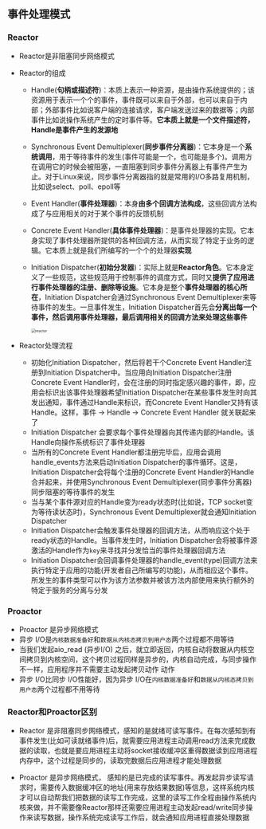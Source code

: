 ## 事件处理模式

### Reactor

* Reactor是非阻塞同步网络模式

* Reactor的组成

  * Handle(**句柄或描述符**)：本质上表示一种资源，是由操作系统提供的；该资源用于表示一个个的事件，事件既可以来自于外部，也可以来自于内部；外部事件比如说客户端的连接请求，客户端发送过来的数据等；内部事件比如说操作系统产生的定时事件等。**它本质上就是一个文件描述符，Handle是事件产生的发源地**

  * Synchronous Event Demultiplexer(**同步事件分离器**)：它本身是一个**系统调用**，用于等待事件的发生(事件可能是一个，也可能是多个)。调用方在调用它的时候会被阻塞，一直阻塞到同步事件分离器上有事件产生为止。对于Linux来说，同步事件分离器指的就是常用的I/O多路复用机制，比如说select、poll、epoll等

  * Event Handler(**事件处理器**)：本身**由多个回调方法构成**，这些回调方法构成了与应用相关的对于某个事件的反馈机制

  * Concrete Event Handler(**具体事件处理器**)：是事件处理器的实现。它本身实现了事件处理器所提供的各种回调方法，从而实现了特定于业务的逻辑。它本质上就是我们所编写的一个个的处理器**实现**

  * Initiation Dispatcher(**初始分发器**)：实际上就是**Reactor角色**。它本身定义了一些规范，这些规范用于控制事件的调度方式，同时又**提供了应用进行事件处理器的注册、删除等设施**。它本身是整个**事件处理器的核心所在**，Initiation Dispatcher会通过Synchronous Event Demultiplexer来等待事件的发生。一旦事件发生，Initiation Dispatcher首先会**分离出每一个事件，然后调用事件处理器，最后调用相关的回调方法来处理这些事件**

    <img src="imgs/socket/reactor.png" alt="reactor" style="zoom:50%;" />

* Reactor处理流程

  * 初始化Initiation Dispatcher，然后将若干个Concrete Event Handler注册到Initiation Dispatcher中。当应用向Initiation Dispatcher注册Concrete Event Handler时，会在注册的同时指定感兴趣的事件，即，应用会标识出该事件处理器希望Initiation Dispatcher在某些事件发生时向其发出通知，事件通过Handle来标识，而Concrete Event Handler又持有该Handle。这样，事件 -> Handle -> Concrete Event Handler 就关联起来了
  * Initiation Dispatcher 会要求每个事件处理器向其传递内部的Handle。该Handle向操作系统标识了事件处理器
  * 当所有的Concrete Event Handler都注册完毕后，应用会调用handle_events方法来启动Initiation Dispatcher的事件循环。这是，Initiation Dispatcher会将每个注册的Concrete Event Handler的Handle合并起来，并使用Synchronous Event Demultiplexer(同步事件分离器)同步阻塞的等待事件的发生
  * 当与某个事件源对应的Handle变为ready状态时(比如说，TCP socket变为等待读状态时)，Synchronous Event Demultiplexer就会通知Initiation Dispatcher
  * Initiation Dispatcher会触发事件处理器的回调方法，从而响应这个处于ready状态的Handle。当事件发生时，Initiation Dispatcher会将被事件源激活的Handle作为`key`来寻找并分发恰当的事件处理器回调方法
  * Initiation Dispatcher会回调事件处理器的handle_event(type)回调方法来执行特定于应用的功能(开发者自己所编写的功能)，从而相应这个事件。所发生的事件类型可以作为该方法参数并被该方法内部使用来执行额外的特定于服务的分离与分发

### Proactor

* Proactor 是异步⽹络模式
* 异步 I/O是`内核数据准备好`和`数据从内核态拷贝到用户态`两个过程都不⽤等待
* 当我们发起aio_read (异步I/O) 之后，就立即返回，内核自动将数据从内核空间拷贝到内核空间，这个拷贝过程同样是异步的，内核自动完成，与同步操作不一样，应⽤程序并不需要主动发起拷贝动作
  动作
* 异步 I/O比同步 I/O性能好，因为异步 I/O在`内核数据准备好`和`数据从内核态拷贝到用户态`两个过程都不⽤等待

### Reactor和Proactor区别

* Reactor 是非阻塞同步网络模式，感知的是就绪可读写事件。在每次感知到有事件发生(比如可读就绪事件)后，就需要应用进程主动调用read方法来完成数据的读取，也就是要应用进程主动将socket接收缓冲区重得数据读到应用进程内存中，这个过程是同步的，读取完数据后应用进程才能处理数据

* Proactor 是异步网络模式， 感知的是已完成的读写事件。再发起异步读写请求时，需要传入数据缓冲区的地址(用来存放结果数据)等信息，这样系统内核才可以自动帮我们把数据的读写工作完成，这里的读写工作全程由操作系统内核来做，并不需要像Reactor那样还需要应用进程主动发起read/write同步操作来读写数据，操作系统完成读写工作后，就会通知应用进程直接处理数据
